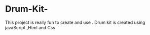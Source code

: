 # Drum-Kit-
This project is really fun to create and use . Drum kit is created using javaScript ,Html and Css 
